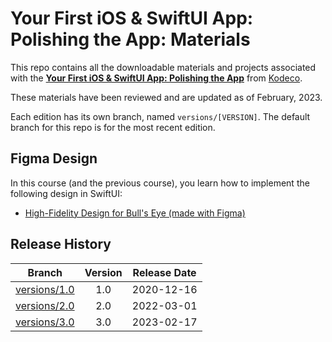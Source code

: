 # Your First iOS & SwiftUI App: Polishing the App: Materials

This repo contains all the downloadable materials and projects associated with the **[Your First iOS & SwiftUI App: Polishing the App](https://www.kodeco.com/38052670-your-first-ios-swiftui-app-polishing-the-app)** from [Kodeco](https://www.kodeco.com).

These materials have been reviewed and are updated as of February, 2023.

Each edition has its own branch, named `versions/[VERSION]`. The default branch for this repo is for the most recent edition.

## Figma Design

In this course (and the previous course), you learn how to implement the following design in SwiftUI:

   * [High-Fidelity Design for Bull's Eye (made with Figma)](https://www.figma.com/file/3MBMeYd2hP4rajTbHnZL0z/Bullseye?node-id=0%3A1)

## Release History

| Branch                                                                            | Version | Release Date |
| --------------------------------------------------------------------------------- |:-------:|:------------:|
| [versions/1.0](https://github.com/kodecocodes/video-yfsa2-materials/tree/versions/1.0) | 1.0     | 2020-12-16   |
| [versions/2.0](https://github.com/kodecocodes/video-yfsa2-materials/tree/versions/2.0) | 2.0     | 2022-03-01   |
| [versions/3.0](https://github.com/kodecocodes/video-yfsa2-materials/tree/versions/3.0) | 3.0     | 2023-02-17  |
